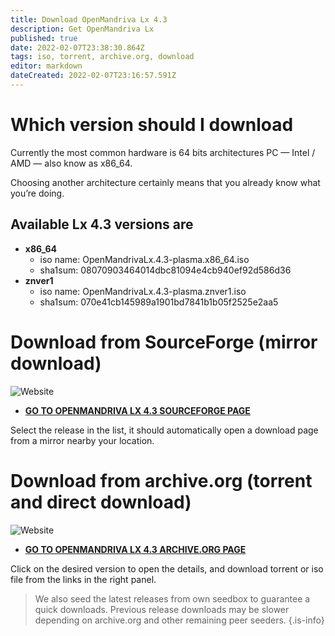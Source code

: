 ```yaml
---
title: Download OpenMandriva Lx 4.3
description: Get OpenMandriva Lx
published: true
date: 2022-02-07T23:38:30.864Z
tags: iso, torrent, archive.org, download
editor: markdown
dateCreated: 2022-02-07T23:16:57.591Z
---
```


# Which version should I download

Currently the most common hardware is 64 bits architectures PC — Intel / AMD — also know as x86\_64. 

Choosing another architecture certainly means that you already know what you’re doing.

## Available Lx 4.3 versions are

- **x86_64**
  - iso name: OpenMandrivaLx.4.3-plasma.x86_64.iso
  - sha1sum: 08070903464014dbc81094e4cb940ef92d586d36
- **znver1**
  - iso name: OpenMandrivaLx.4.3-plasma.znver1.iso
  - sha1sum: 070e41cb145989a1901bd7841b1b05f2525e2aa5

# Download from SourceForge (mirror download)

![Website](https://img.shields.io/website?label=SourceForge%20Status&url=https%3A%2F%2Fsourceforge.net)

- [**GO TO OPENMANDRIVA LX 4.3 SOURCEFORGE PAGE**](https://sourceforge.net/projects/openmandriva/files/release/4.3/Final/)

Select the release in the list, it should automatically open a download page from a mirror nearby your location.

# Download from archive.org (torrent and direct download) 


![Website](https://img.shields.io/website?label=Archive.org%20Status&url=https%3A%2F%2Farchive.org)

- [**GO TO OPENMANDRIVA LX 4.3 ARCHIVE.ORG PAGE**](https://archive.org/search.php?query=subject%3A%22OpenMandriva+Lx+4.3%22)

Click on the desired version to open the details, and download torrent or iso file from the links in the right panel.

> We also seed the latest releases from own seedbox to guarantee a quick downloads. Previous release downloads may be slower depending on archive.org and other remaining peer seeders.
{.is-info}



